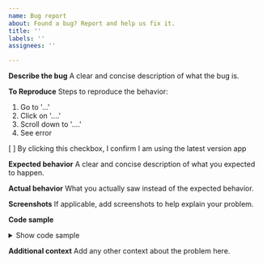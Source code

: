 ```yaml
---
name: Bug report
about: Found a bug? Report and help us fix it.
title: ''
labels: ''
assignees: ''

---
```


**Describe the bug**
A clear and concise description of what the bug is.

**To Reproduce**
Steps to reproduce the behavior:
1. Go to '...'
2. Click on '....'
3. Scroll down to '....'
4. See error

[ ] By clicking this checkbox, I confirm I am using the latest version app

**Expected behavior**
A clear and concise description of what you expected to happen.

**Actual behavior**
What you actually saw instead of the expected behavior.

**Screenshots**
If applicable, add screenshots to help explain your problem.


**Code sample**
<details>
<summary>Show code sample</summary>

```dart  
Paste minimal and complete code sample here to investigate the issue. 
```
</details>

**Additional context**
Add any other context about the problem here.

